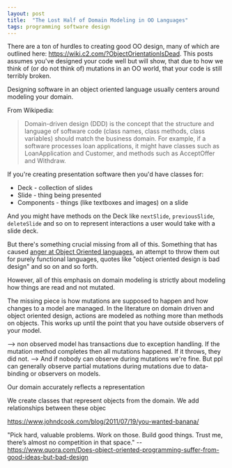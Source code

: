 ```yaml
---
layout: post
title:  "The Lost Half of Domain Modeling in OO Languages"
tags: programming software design
---
```


There are a ton of hurdles to creating good OO design, many of which are outlined here: https://wiki.c2.com/?ObjectOrientationIsDead. This posts assumes you've designed your code well but will show, that due to how we think of (or do not think of) mutations in an OO world, that your code is still terribly broken.

Designing software in an object oriented language usually centers around modeling your domain.

From Wikipedia:

> Domain-driven design (DDD) is the concept that the structure and language of software code (class names, class methods, class variables) should match the business domain. For example, if a software processes loan applications, it might have classes such as LoanApplication and Customer, and methods such as AcceptOffer and Withdraw.

If you're creating presentation software then you'd have classes for:
* Deck - collection of slides
* Slide - thing being presented
* Components - things (like textboxes and images) on a slide

And you might have methods on the Deck like `nextSlide`, `previousSlide`, `deleteSlide` and so on to represent interactions a user would take with a slide deck.

But there's something crucial missing from all of this. Something that has caused [anger at Object Oriented languages](http://steve-yegge.blogspot.com/2006/03/execution-in-kingdom-of-nouns.html), an attempt to throw them out for purely functional languages, quotes like "object oriented design is bad design" and so on and so forth.


However, all of this emphasis on domain modeling is strictly about modeling how things are read and not mutated.

The missing piece is how mutations are supposed to happen and how changes to a model are managed. In the literature on domain driven and object oriented design, actions are modeled as nothing more than methods on objects.
This works up until the point that you have outside observers of your model.

--> non observed model has transactions due to exception handling. If the mutation method completes then all mutations happened. If it throws, they did not.
--> And if nobody can observe during mutations we're fine. But ppl can generally observe partial mutations during mutations due to data-binding or observers on models.

Our domain accurately reflects a representation




 We create classes that represent objects from the domain. We add relationships between these objec


 https://www.johndcook.com/blog/2011/07/19/you-wanted-banana/

 "Pick hard, valuable problems. Work on those. Build good things. Trust me, there’s almost no competition in that space." -- https://www.quora.com/Does-object-oriented-programming-suffer-from-good-ideas-but-bad-design